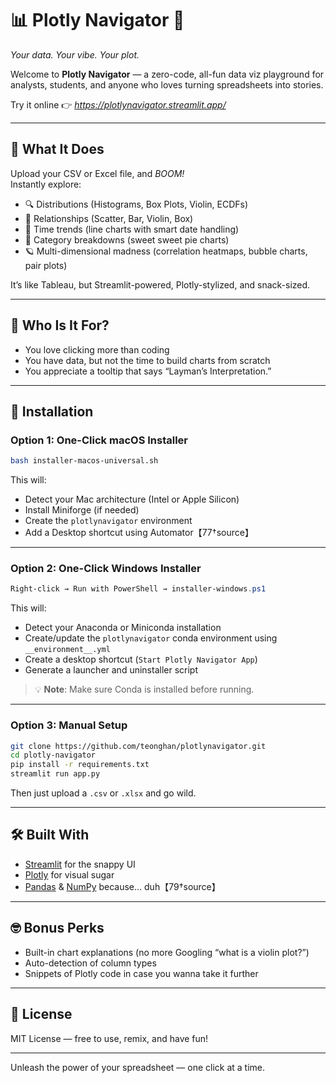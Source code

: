# 📊 Plotly Navigator 🚀  
*Your data. Your vibe. Your plot.*

Welcome to **Plotly Navigator** — a zero-code, all-fun data viz playground for analysts, students, and anyone who loves turning spreadsheets into stories.

Try it online 👉 *https://plotlynavigator.streamlit.app/*

---

## 🎯 What It Does  
Upload your CSV or Excel file, and *BOOM!*  
Instantly explore:

- 🔍 Distributions (Histograms, Box Plots, Violin, ECDFs)
- 🧩 Relationships (Scatter, Bar, Violin, Box)
- 🧠 Time trends (line charts with smart date handling)
- 🌈 Category breakdowns (sweet sweet pie charts)
- 🪐 Multi-dimensional madness (correlation heatmaps, bubble charts, pair plots)

It’s like Tableau, but Streamlit-powered, Plotly-stylized, and snack-sized.

---

## 🧠 Who Is It For?  

- You love clicking more than coding  
- You have data, but not the time to build charts from scratch  
- You appreciate a tooltip that says “Layman’s Interpretation.”

---

## 🚀 Installation

### Option 1: One-Click macOS Installer

```bash
bash installer-macos-universal.sh
```

This will:
- Detect your Mac architecture (Intel or Apple Silicon)
- Install Miniforge (if needed)
- Create the `plotlynavigator` environment
- Add a Desktop shortcut using Automator【77†source】

---

### Option 2: One-Click Windows Installer

```powershell
Right-click → Run with PowerShell → installer-windows.ps1
```

This will:
- Detect your Anaconda or Miniconda installation
- Create/update the `plotlynavigator` conda environment using `__environment__.yml`
- Create a desktop shortcut (`Start Plotly Navigator App`)
- Generate a launcher and uninstaller script

> 💡 **Note**: Make sure Conda is installed before running.

---

### Option 3: Manual Setup

```bash
git clone https://github.com/teonghan/plotlynavigator.git
cd plotly-navigator
pip install -r requirements.txt
streamlit run app.py
```

Then just upload a `.csv` or `.xlsx` and go wild.

---

## 🛠️ Built With

- [Streamlit](https://streamlit.io) for the snappy UI  
- [Plotly](https://plotly.com/python/) for visual sugar  
- [Pandas](https://pandas.pydata.org) & [NumPy](https://numpy.org) because… duh【79†source】

---

## 🤓 Bonus Perks  

- Built-in chart explanations (no more Googling “what is a violin plot?”)  
- Auto-detection of column types  
- Snippets of Plotly code in case you wanna take it further

---

## 📃 License

MIT License — free to use, remix, and have fun!

---

Unleash the power of your spreadsheet — one click at a time.

